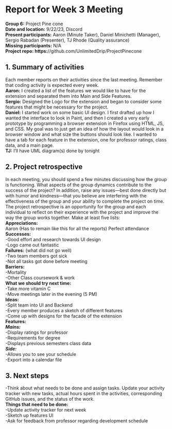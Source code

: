 # **Report for Week 3 Meeting**
**Group 6:** Project Pine cone<br>
**Date and location:** 9/22/23, Discord<br>
**Present participants:** Aaron (Minute Taker), Daniel Minichetti (Manager), Sergio Rabadan (Presenter), TJ Rhode (Quality assurance)<br>
**Missing participants:** N/A<br>
**Project repo: https:**//github.com/UnlimitedDrip/ProjectPinecone<br>
## **1. Summary of activities**
Each member reports on their activities since the last meeting. Remember that coding activity is expected every week. <br>
**Aaron:** I created a list of the features we would like to have for the extension and separated them into Main and Side Features.<br>
**Sergio:** Designed the Logo for the extension and began to consider some features that might be necessary for the project.<br>
**Daniel:** I started work on some basic UI design. I first drafted up how I wanted the interface to look in Paint, and then I created a very early prototype by programming a browser extension in Firefox using HTML, JS, and CSS. My goal was to just get an idea of how the layout would look in a browser window and what size the buttons should look like. I wanted to have a tab for each feature in the extension, one for professor ratings, class data, and a main page. <br>
**TJ:** I’ll have UML diagram(s) done by tonight<br>
## **2. Project retrospective**
In each meeting, you should spend a few minutes discussing how the group is functioning. What aspects of the group dynamics contribute to the success of the project? In addition, raise any issues—best done directly but with humor and kindness—that you believe are interfering with the effectiveness of the group and your ability to complete the project on time.<br>
The project retrospective is an opportunity for the group and each individual to reflect on their experience with the project and improve the way the group works together. Make at least five lists:<br>
**Appreciations:** <br>
Aaron (Has to remain like this for all the reports)
 Perfect attendance<br>
**Successes:** <br>
-Good effort and research towards UI design<br>
-Logo came out fantastic<br>
**Failures:** (what did not go well)<br>
-Two team members got sick<br>
-Not all tasks got done before meeting<br>
**Barriers:** <br>
-Mortality<br>
-Other Class coursework & work<br>
**What we should try next time:** <br>
-Take more vitamin C<br>
-Move meetings later in the evening (5 PM)<br>
**Ideas:** <br>
-Split team into UI and Backend<br>
-Every member produces a sketch of different features<br>
-Come up with designs for the facade of the extension<br>
**Features:** <br>
***Mains:*** <br>
-Display ratings for professor<br>
-Requirements for degree<br>
-Displays previous semesters class data<br>
***Side:***<br>
-Allows you to see your schedule<br>
-Export into a calendar file<br>
## **3. Next steps**<br>
-Think about what needs to be done and assign tasks. Update your activity tracker with new tasks, actual hours spent in the activities, corresponding GitHub issues, and the status of the work.<br>
**Things that need to be done:**<br>
-Update activity tracker for next week<br> 
-Sketch up features UI<br>
-Ask for feedback from professor regarding development schedule
 
